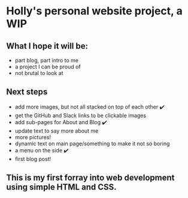 # Holly's personal website project, a WIP

## What I hope it will be:
* part blog, part intro to me
* a project I can be proud of
* not brutal to look at


## Next steps
* add more images, but not all stacked on top of each other ✔️
* get the GitHub and Slack links to be clickable images
* add sub-pages for About and Blog ✔️
* update text to say more about me
* more pictures!
* dynamic text on main page/something to make it not so boring
* a menu on the side ✔️
* first blog post!

## This is my first forray into web development using simple HTML and CSS. 
